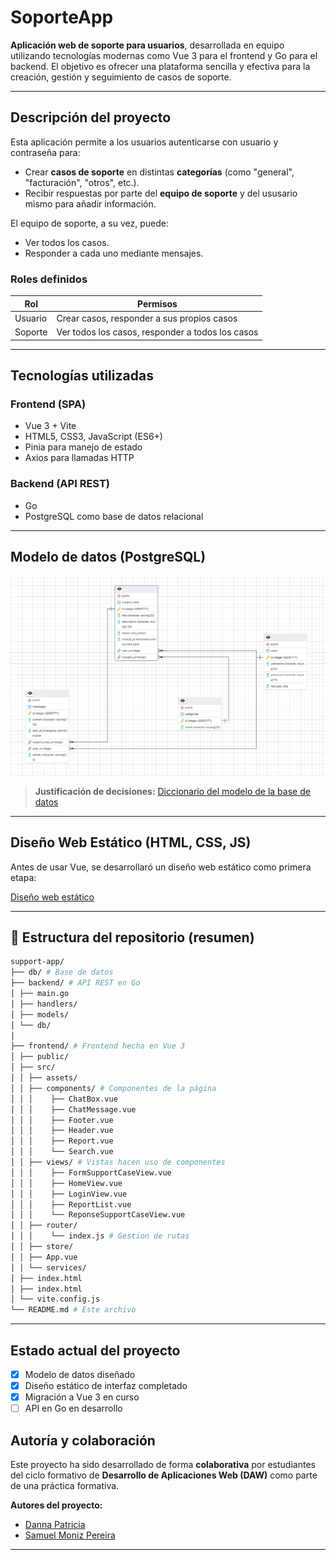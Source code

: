 # SoporteApp

**Aplicación web de soporte para usuarios**, desarrollada en equipo utilizando tecnologías modernas como Vue 3 para el frontend y Go para el backend. El objetivo es ofrecer una plataforma sencilla y efectiva para la creación, gestión y seguimiento de casos de soporte.

---

## Descripción del proyecto

Esta aplicación permite a los usuarios autenticarse con usuario y contraseña para:

- Crear **casos de soporte** en distintas **categorías** (como "general", "facturación", "otros", etc.).
- Recibir respuestas por parte del **equipo de soporte** y del ususario mismo para añadir información.

El equipo de soporte, a su vez, puede:

- Ver todos los casos.
- Responder a cada uno mediante mensajes.

### Roles definidos

| Rol     | Permisos |
|---------|----------|
| Usuario | Crear casos, responder a sus propios casos |
| Soporte | Ver todos los casos, responder a todos los casos |

---

##  Tecnologías utilizadas

### Frontend (SPA)
-  Vue 3 + Vite
-  HTML5, CSS3, JavaScript (ES6+)
-  Pinia para manejo de estado
-  Axios para llamadas HTTP

### Backend (API REST)
-  Go
-  PostgreSQL como base de datos relacional

---

##  Modelo de datos (PostgreSQL)

[![Modelo de base de datos](img/modeloBBDD.png)](ModeloBBDD)


> **Justificación de decisiones:**
[Diccionario del modelo de la base de datos](https://gitea.dev.loadfront.net/SamuelMoniz/Soporte-Tecnico-Diseno-Model/src/branch/main/Diccionario-de-datos.pdf)


---

## Diseño Web Estático (HTML, CSS, JS)

Antes de usar Vue, se desarrollaró un diseño web estático como primera etapa:

[Diseño web estático](https://gitea.dev.loadfront.net/SamuelMoniz/Soporte-Tecnico-Diseno-Model)

---

## 📂 Estructura del repositorio (resumen)

``` bash
support-app/
├── db/ # Base de datos
├── backend/ # API REST en Go
│ ├── main.go
│ ├── handlers/
│ ├── models/
│ └── db/
│
├── frontend/ # Frontend hecha en Vue 3
│ ├── public/
│ ├── src/
│ │ ├── assets/
│ │ ├── components/ # Componentes de la página
│ │ │    ├── ChatBox.vue
│ │ │    ├── ChatMessage.vue   
│ │ │    ├── Footer.vue   
│ │ │    ├── Header.vue   
│ │ │    ├── Report.vue   
│ │ │    └── Search.vue   
│ │ ├── views/ # Vistas hacen uso de componentes
│ │ │    ├── FormSupportCaseView.vue
│ │ │    ├── HomeView.vue   
│ │ │    ├── LoginView.vue   
│ │ │    ├── ReportList.vue   
│ │ │    └── ReponseSupportCaseView.vue   
│ │ ├── router/ 
│ │ │    └── index.js # Gestion de rutas
│ │ ├── store/
│ │ ├── App.vue
│ │ └── services/
│ ├── index.html
│ ├── index.html
│ └── vite.config.js
└── README.md # Este archivo
```

---

##  Estado actual del proyecto

- [x] Modelo de datos diseñado
- [x] Diseño estático de interfaz completado
- [x] Migración a Vue 3 en curso
- [ ] API en Go en desarrollo

## Autoría y colaboración

Este proyecto ha sido desarrollado de forma **colaborativa** por estudiantes del ciclo formativo de **Desarrollo de Aplicaciones Web (DAW)** como parte de una práctica formativa.


**Autores del proyecto:**
- [Danna Patricia](https://github.com/DannaPatricia)
- [Samuel Moniz Pereira](https://github.com/sam324sam)

---
